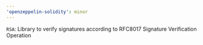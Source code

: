 ```yaml
---
'openzeppelin-solidity': minor
---
```


`RSA`: Library to verify signatures according to RFC8017 Signature Verification Operation
